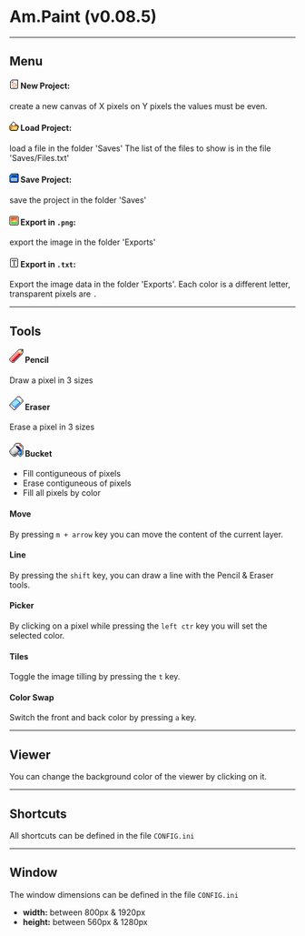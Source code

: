 # Am.Paint (v0.08.5)

---
## Menu

#### ![new_icon](icons/newfile.png) New Project: 
create a new canvas of X pixels on Y pixels
the values must be even.

#### ![load_icon](icons/load.png) Load Project:
load a file in the folder 'Saves'
The list of the files to show is in the file 'Saves/Files.txt'

#### ![save_icon](icons/save.png) Save Project:
save the project in the folder 'Saves'

#### ![png_icon](icons/export.png) Export in `.png`: 
export the image in the folder 'Exports'

#### ![txt_icon](icons/exporttxt.png) Export in `.txt`: 
Export the image data in the folder 'Exports'.
Each color is a different letter, transparent pixels are `.`

---
## Tools

#### ![pencil_icon](icons/pencil.png) Pencil
Draw a pixel in 3 sizes

#### ![eraser_icon](icons/eraser.png) Eraser
Erase a pixel in 3 sizes

#### ![bucket_icon](icons/bucket.png) Bucket
- Fill contiguneous of pixels
- Erase contiguneous of pixels
- Fill all pixels by color

#### Move
By pressing `m + arrow` key you can move the content of the current layer.

#### Line
By pressing the `shift` key, you can draw a line with the Pencil & Eraser tools.

#### Picker
By clicking on a pixel while pressing the `left ctr` key you will set the selected color.

#### Tiles
Toggle the image tilling by pressing the `t` key.

#### Color Swap
Switch the front and back color by pressing `a` key.

---
## Viewer
You can change the background color of the viewer by clicking on it.

---
## Shortcuts
All shortcuts can be defined in the file `CONFIG.ini`

---
## Window
The window dimensions can be defined in the file `CONFIG.ini`
- **width:** between 800px & 1920px
- **height:** between 560px & 1280px